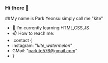### Hi there 👋
##My name is Park Yeonsu simply call me "kite"

- 🌱 I’m currently learning HTML,CSS,JS
- 📫 How to reach me: 
- .contact {
-   instagram: "_kite_watermelon_"
-   GMail: "parkite576@gmail.com"
- }


<!--
**kitewatermelon/kitewatermelon** is a ✨ _special_ ✨ repository because its `README.md` (this file) appears on your GitHub profile.

Here are some ideas to get you started:
- 🔭 I’m currently working on ...
- 👯 I’m looking to collaborate on ...
- 🤔 I’m looking for help with ...
- 😄 Pronouns: ...
- ⚡ Fun fact: ...
- 💬 Ask me about ...
-->
